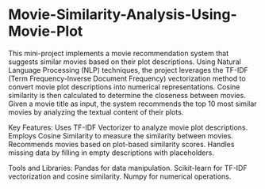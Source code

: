 # Movie-Similarity-Analysis-Using-Movie-Plot
This mini-project implements a movie recommendation system that suggests similar movies based on their plot descriptions. Using Natural Language Processing (NLP) techniques, the project leverages the TF-IDF (Term Frequency-Inverse Document Frequency) vectorization method to convert movie plot descriptions into numerical representations. Cosine similarity is then calculated to determine the closeness between movies. Given a movie title as input, the system recommends the top 10 most similar movies by analyzing the textual content of their plots.

Key Features:
Uses TF-IDF Vectorizer to analyze movie plot descriptions.
Employs Cosine Similarity to measure the similarity between movies.
Recommends movies based on plot-based similarity scores.
Handles missing data by filling in empty descriptions with placeholders.

Tools and Libraries:
Pandas for data manipulation.
Scikit-learn for TF-IDF vectorization and cosine similarity.
Numpy for numerical operations.
